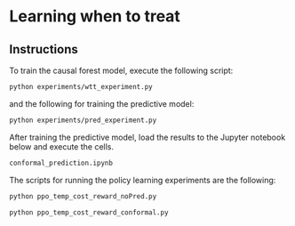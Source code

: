 # Learning when to treat
 

## Instructions
To train the causal forest model, execute the following script:

```bash
python experiments/wtt_experiment.py
```

and the following for training the predictive model:

```bash
python experiments/pred_experiment.py
```

After training the predictive model, load the results to the Jupyter notebook below and execute the cells.

```bash
conformal_prediction.ipynb
```

The scripts for running the policy learning experiments are the following:

```bash
python ppo_temp_cost_reward_noPred.py
```

```bash
python ppo_temp_cost_reward_conformal.py
```
